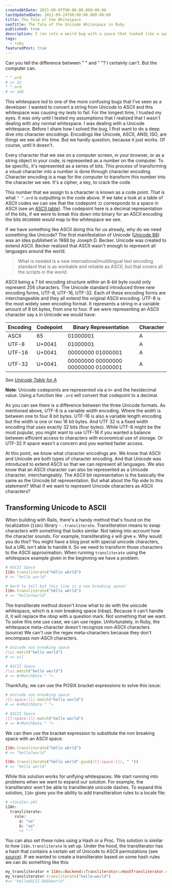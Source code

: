 ```yaml
---
createdAtDate: 2021-09-07T00:00:00.000-08:00
lastUpdatedDate: 2021-09-24T00:00:00.000-08:00
title: The Tale of the Whitespace
seoTitle: The Tale of the Unicode Whitespace in Ruby
published: true
description: I ran into a weird bug with a space that looked like a space. But it really wasn't.
tags:
  - ruby
featuredPost: true
---
```

<script>
  import AlertBox from "$lib/AlertBox.svelte";
</script>


Can you tell the difference between " " and " "? I certainly can't. But the computer can.

```ruby
" ".ord
# => 32
" ".ord
# => 160
```

This whitespace led to one of the more confusing bugs that I've seen as a developer. I wanted to convert a string from Unicode to ASCII and this whitespace was causing my tests to fail. For the longest time, I trusted my eyes. It was only until I tested my assumptions that I realized that I wasn't dealing with any normal whitespace. I was dealing with a Unicode whitespace. Before I share how I solved the bug, I first want to do a deep dive into character encodings. Encodings like Unicode, ASCII, ANSI, ISO, are things we see all the time. But we hardly question, because it just works. Of course, until it doesn't.

Every character that we see on a computer screen, in your browser, or as a string object in your code, is represented as a number on the computer. To be specific, it's represented as a series of bits. This process of transforming a visual character into a number is done through character encoding.  Character encoding is a map for the computer to transform this number into the character we see. It's a cipher, a key, to crack the code.

This number that we assign to a character is known as a code point. That is what `" ".ord` is outputting in the code above. If we take a look at a table of ASCII codes we can see that the codepoint `32` corresponds to a space in ASCII (see an [ASCII table](https://www.ascii-code.com/)). The codepoint here is a decimal representation of the bits, if we were to break this down into binary for an ASCII encoding the bits `00100000` would map to the whitespace we see.

If we have something like ASCII doing this for us already, why do we need something like Unicode? The first manifestation of Unicode ([Unicode 88](https://www.unicode.org/history/unicode88.pdf)) was an idea published in 1988 by Joseph D. Becker. Unicode was created to extend ASCII. Becker realized that ASCII wasn't enough to represent all languages around the world.

> What is needed is a new international/multilingual text encoding standard that is as workable and reliable as ASCII, but that covers all the scripts in the world.

ASCII being a 7 bit encoding structure within an 8-bit byte could only represent 256 characters. The Unicode standard introduced three new encoding forms, UTF-8, UTF-16, UTF-32. Each of these encoding forms are interchangeable and they all extend the original ASCII encoding. UTF-8 is the most widely seen encoding format. It represents a string in a variable amount of 8 bit bytes, from one to four. If we were representing an ASCII character say `A` in Unicode we would have:

| Encoding | Codepoint | Binary Representation | Character |
|----------|-----------|-----------------------|-----------|
| ASCII | 65 | 01000001 | A |
| UTF-8 | U+0041 | 01000001 | A |
| UTF-16 | U+0041 | 00000000 01000001 | A |
| UTF-32 | U+0041 | 00000000 00000000 00000000 01000001 | A |

*See [Unicode Table for A](https://unicode-table.com/en/0041/)*

**Note**: Unicode codepoints are represented via a `U+` and the hexidecimal value. Using a function like `.ord` will convert that codepoint to a decimal.

As you can see there is a difference between the three Unicode formats. As mentioned above, UTF-8 is a variable width encoding. Where the width is between one to four 8 bit bytes. UTF-16 is also a variable length encoding but the width is one or two 16 bit bytes. And UTF 32 is a fixed width encoding that uses exactly 32 bits (four bytes). While UTF-8 might be the most popular, you might want to use UTF-16 if you wanted a balance between efficient access to characters with economical use of storage. Or UTF-32 if space wasn't a concern and you wanted faster access.

At this point, we know what character encodings are. We know that ASCII and Unicode are both types of character encoding. And that Unicode was introduced to extend ASCII so that we can represent all languages. We also know that an ASCII character can also be represented as a Unicode character, interchangeably. The ASCII bit representation is the basically the same as the Unicode bit representation. But what about the flip side to this statement? What if we want to represent Unicode characters as ASCII characters?

## Transforming Unicode to ASCII

When building with Rails, there's a handy method that's found on the localization (`I18n`) library - `.transliterate`. Transliteration means to swap characters with something that looks similar. Not taking into account how the character sounds. For example, transliterating `é` will give `e`. Why would you do this? You might have a blog post with special unicode characters, but a URL isn't able to handle it. So we need to transform those characters to the ASCII approximation. When running `transliterate` using the whitespace example given in the beginning we have a problem.

```ruby
# ASCII Space
I18n.transliterate("hëllo wōrld")
# => "hello world"

# Hard to tell but this line is a non breaking space!
I18n.transliterate("hëllo wōrld")
# => "hello?world"
```

The transliterate method doesn't know what to do with the unicode whitespace, which is a non breaking space (nbsp). Because it can't handle it, it will replace the nbsp with a question mark. Not something that we want. To solve this one use case, we can use regex. Unfortunately, in Ruby, the whitespace meta-character doesn't recognize non-ASCII characters (source)  We can't use the regex meta-characters because they don't encompass non-ASCII characters.

```ruby
# Unicode non breaking space
/\s/.match("hello world")
# => nil

# ASCII Space
/\s/.match("hello world")
# => #<MatchData " ">
```

Thankfully, we can use the POSIX bracket expressions to solve this issue:

```ruby
# Unicode non breaking space
/[[:space:]]/.match("hello world")
# => #<MatchData " ">

# ASCII Space
/[[:space:]]/.match("hello world")
# => #<MatchData " ">
```

We can then use the bracket expression to substitute the non breaking space with an ASCII space.

```ruby
I18n.transliterate("hëllo wōrld")
# => "hello?world"

I18n.transliterate("hëllo wōrld".gsub(/[[:space:]]/, " "))
# => "hello world"
```

While this solution works for unifying whitespaces. We start running into problems when we want to expand our solution. For example, the transliterator won't be able to transliterate unicode dashes. To expand this solution, `I18n` gives you the ability to add transliteration rules to a locale file:

```ruby
# <locale>.yml
i18n:
  transliterate:
    rule:
      ü: "ue"
      ö: "oe"
      —: "-"
```

You can also set these rules using a Hash or a Proc. This solution is similar to how `I18n.transliterate` is set up. Under the hood, the transliterator has a hash that contains a certain set of Unicode to ASCII permutations (see [source](https://github.com/ruby-i18n/i18n/blob/0888807ab2fe4f4c8a4b780f5654a8175df61feb/lib/i18n/backend/transliterator.rb#L43)). If we wanted to create a transliterator based on some hash rules we can do something like this:

```ruby
my_transliterator = I18n::Backend::Transliterator::HashTransliterator.new({"—" => "ASCII-DASH"})
my_transliterator.transliterate("hello—world")
#=> "helloASCII-DASHworld"
```